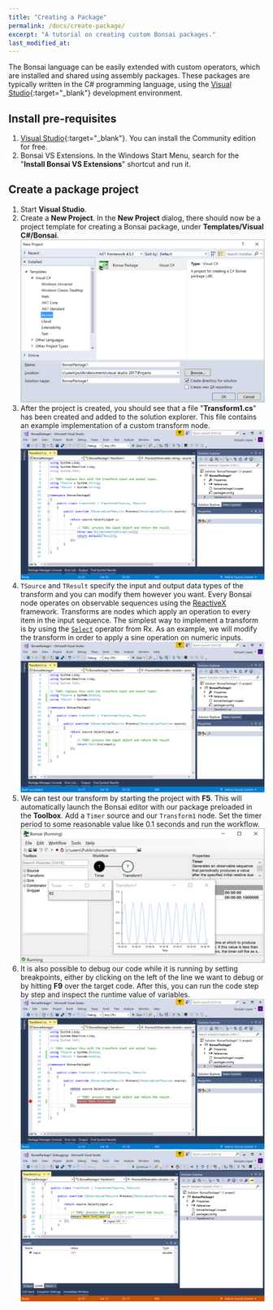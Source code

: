 ```yaml
---
title: "Creating a Package"
permalink: /docs/create-package/
excerpt: "A tutorial on creating custom Bonsai packages."
last_modified_at: 
---
```


The Bonsai language can be easily extended with custom operators, which are installed and shared using assembly packages. These packages are typically written in the C# programming language, using the [Visual Studio](https://www.visualstudio.com/){:target="_blank"} development environment.

## Install pre-requisites

1. [Visual Studio](https://www.visualstudio.com/){:target="_blank"}. You can install the Community edition for free.
2. Bonsai VS Extensions. In the Windows Start Menu, search for the "**Install Bonsai VS Extensions**" shortcut and run it.

## Create a package project

1. Start **Visual Studio**.
2. Create a **New Project**. In the **New Project** dialog, there should now be a project template for creating a Bonsai package, under **Templates/Visual C#/Bonsai**. ![Creating a new Bonsai package project](/assets/images/packageproject.png)
3. After the project is created, you should see that a file "**Transform1.cs**" has been created and added to the solution explorer. This file contains an example implementation of a custom transform node. ![Bonsai transform template](/assets/images/transformtemplate.png)
4. `TSource` and `TResult` specify the input and output data types of the transform and you can modify them however you want. Every Bonsai node operates on observable sequences using the [ReactiveX](http://reactivex.io/) framework. Transforms are nodes which apply an operation to every item in the input sequence. The simplest way to implement a transform is by using the [`Select`](http://reactivex.io/documentation/operators/map.html) operator from Rx. As an example, we will modify the transform in order to apply a sine operation on numeric inputs. ![Implementation of a sine transform](/assets/images/transformsine.png)
5. We can test our transform by starting the project with **F5**. This will automatically launch the Bonsai editor with our package preloaded in the **Toolbox**. Add a `Timer` source and our `Transform1` node. Set the timer period to some reasonable value like 0.1 seconds and run the workflow. ![Running the sine transform](/assets/images/transformsine-running.png)
6. It is also possible to debug our code while it is running by setting breakpoints, either by clicking on the left of the line we want to debug or by hitting **F9** over the target code. After this, you can run the code step by step and inspect the runtime value of variables. ![Setting a breakpoint on the sine transform](/assets/images/transformsine-breakpoint.png) ![Debugging the sine transform](/assets/images/transformsine-debugging.png)
